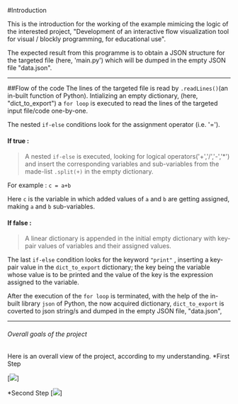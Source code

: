 #Introduction

This is the introduction for the working of the example mimicing the logic of the interested project, "Development of an interactive flow visualization tool for visual / blockly programming, for educational use".

The expected result from this programme is to obtain a JSON structure for the targeted file (here, 'main.py') which will be dumped in the empty JSON file "data.json".
***
##Flow of the code
The lines of the targeted file is read by ```.readLines()```(an in-built function of Python). Intializing an empty dictionary, (here, "dict_to_export") a ```for loop``` is executed to read the lines of the targeted input file/code one-by-one.

The nested ```if-else``` conditions look for the assignment operator (i.e. '='). 
#### If true :
> A nested ```if-else``` is executed, looking for logical operators('+','/','-','*') and insert the corresponding variables and sub-variables from the made-list ```.split(+)``` in the empty dictionary.

For example :
```c = a+b```

Here ```c``` is the variable in which added values of ```a``` and ```b``` are getting assigned, making ```a``` and ```b``` sub-variables.


#### If false :
>A linear dictionary is appended in  the initial empty dictionary with key-pair values of variables and their assigned values.




The last ```if-else``` condition looks for the keyword ```"print"``` , inserting a key-pair value in the ```dict_to_export``` dictionary; the key being the variable whose value is to be printed and the value of the key is the expression assigned to the variable.

After the execution of the ```for loop``` is terminated, with the help of the in-built library ```json``` of Python, the now acquired dictionary, ```dict_to_export``` is coverted to json string/s and dumped in the empty JSON file, "data.json", 
***
###### Overall goals of the project
Here is an overall view of the project, according to my understanding.
*First Step

[<img src="https://github.com/deathzombie/Example/blob/main/initial%20.png">]

*Second Step
[<img src="https://github.com/deathzombie/Example/blob/main/final.png">]



